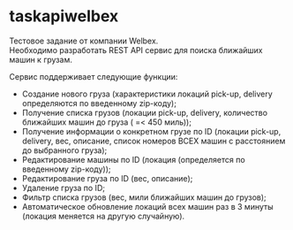 # taskapiwelbex  
  
Тестовое задание от компании Welbex.  
Необходимо разработать REST API сервиc для поиска ближайших машин к грузам.  
  
Сервис поддерживает следующие функции:  
- Создание нового груза (характеристики локаций pick-up, delivery определяются по введенному zip-коду);  
- Получение списка грузов (локации pick-up, delivery, количество ближайших машин до груза ( =< 450 миль));  
- Получение информации о конкретном грузе по ID (локации pick-up, delivery, вес, описание, список номеров ВСЕХ машин с расстоянием до выбранного груза);  
- Редактирование машины по ID (локация (определяется по введенному zip-коду));  
- Редактирование груза по ID (вес, описание);  
- Удаление груза по ID;    
- Фильтр списка грузов (вес, мили ближайших машин до грузов);  
- Автоматическое обновление локаций всех машин раз в 3 минуты (локация меняется на другую случайную).
